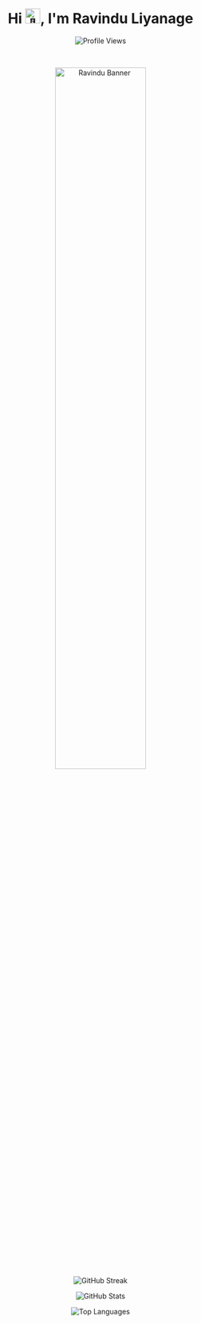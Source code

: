 <h1 align="center">
  Hi <img src="https://media.giphy.com/media/hvRJCLFzcasrR4ia7z/giphy.gif" width="30px" alt="👋"/>, I'm Ravindu Liyanage
</h1>

<p align="center">
  <img src="https://komarev.com/ghpvc/?username=ravmax-rdl&label=Profile%20views&color=0e75b6&style=flat" alt="Profile Views" />
</p>

<br>

<p align="center">
  <img src="https://github.com/user-attachments/assets/4e0d798c-83fe-4761-bb2a-5934956e2636" alt="Ravindu Banner" width="60%"/>
</p>

<br>
<br>
<br>

<p align="center">
  <img src="https://github-readme-streak-stats.herokuapp.com?user=ravmax-rdl&theme=transparent&short_numbers=true&card_width=600&hide_border=true&type=png&dates=9A3737&background=EB545400&border=EB5454&stroke=EBEBEB&ring=9A9A9A&fire=EB6D33&currStreakNum=EB5454&sideNums=EB5454&currStreakLabel=EB5454&sideLabels=EB5454&excludeDaysLabel=EB5454" alt="GitHub Streak" />
</p>

<p align="center">
  <img src="https://github-readme-stats.vercel.app/api?username=ravmax-rdl&show_icons=true&theme=transparent&hide_border=true&type=png&title_color=EB5454&text_color=EB5454&icon_color=EB6D33" alt="GitHub Stats" />
</p>

<p align="center">
  <img src="https://github-readme-stats.vercel.app/api/top-langs/?username=ravmax-rdl&layout=donut&theme=transparent&hide_border=true&type=png&title_color=EB5454&text_color=EB5454" alt="Top Languages" />
</p>

